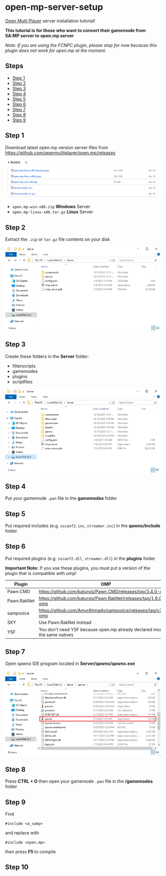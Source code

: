 # open-mp-server-setup
[Open Multi Player](https://www.open.mp) server installation tutorial!

**This tutorial is for those who want to convert their gamemode from SA:MP server to open.mp server**

*Note: If you are using the FCNPC plugin, please stop for now because this plugin does not work for open.mp at the moment.*

## Steps
- [Step 1](#step-1)
- [Step 2](#step-2)
- [Step 3](#step-3)
- [Step 4](#step-4)
- [Step 5](#step-5)
- [Step 6](#step-6)
- [Step 7](#step-7)
- [Step 8](#step-8)
- [Step 9](#step-9)

## Step 1
Download latest open.mp version server files from https://github.com/openmultiplayer/open.mp/releases

<kbd>![](/screenshots/Screenshot%20(1).png)</kbd>

- `open.mp-win-x86.zip` **Windows** Server
- `open.mp-linux-x86.tar.gz` **Linux** Server

## Step 2
Extract the `.zip` or `tar.gz` file contents on your disk

<kbd>![](/screenshots/Screenshot%20(3).png)</kbd>

## Step 3
Create these folders in the **Server** folder:
- filterscripts
- gamemodes
- plugins
- scriptfiles
  
<kbd>![](/screenshots/Screenshot%20(4).png)</kbd>

## Step 4
Put your gamemode `.pwn` file in the **gamemodes** folder

## Step 5
Put required includes (e.g. `sscanf2.inc`, `streamer.inc`) in the **qawno/include** folder

## Step 6
Put required plugins (e.g. `sscanf2.dll`, `streamer.dll`) in the **plugins** folder

**Important Note:** If you use these plugins, you must put a version of the plugin that is compatible with omp!

| Plugin  | OMP |
| ------ | --- |
| Pawn.CMD  | https://github.com/katursis/Pawn.CMD/releases/tag/3.4.0-omp |
| Pawn.RakNet  | https://github.com/katursis/Pawn.RakNet/releases/tag/1.6.0-omp |
| sampvoice  | https://github.com/AmyrAhmady/sampvoice/releases/tag/v3.1.5-omp |
| SKY  | Use Pawn.RakNet instead |
| YSF  | You don't need YSF because open.mp already declared most of the same natives |

## Step 7
Open qawno IDE program located in **Server/qawno/qawno.exe**

<kbd>![](/screenshots/Screenshot%20(5).png)</kbd>

## Step 8
Press **CTRL + O** then open your gamemode `.pwn` file in the **/gamemodes** folder

## Step 9
Find 
```pawn
#include <a_samp>
```
and replace with
```pawn
#include <open.mp>
```
then press **F5** to compile

## Step 10
